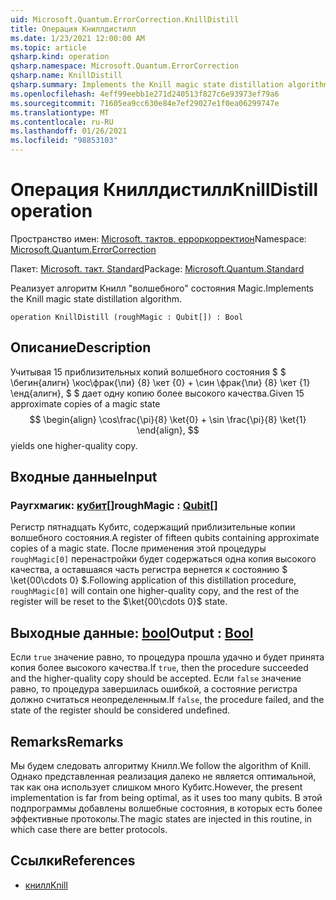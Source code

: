 ```yaml
---
uid: Microsoft.Quantum.ErrorCorrection.KnillDistill
title: Операция Книллдистилл
ms.date: 1/23/2021 12:00:00 AM
ms.topic: article
qsharp.kind: operation
qsharp.namespace: Microsoft.Quantum.ErrorCorrection
qsharp.name: KnillDistill
qsharp.summary: Implements the Knill magic state distillation algorithm.
ms.openlocfilehash: 4eff99eebb1e271d240513f827c6e93973ef79a6
ms.sourcegitcommit: 71605ea9cc630e84e7ef29027e1f0ea06299747e
ms.translationtype: MT
ms.contentlocale: ru-RU
ms.lasthandoff: 01/26/2021
ms.locfileid: "98853103"
---
```

# <a name="knilldistill-operation"></a><span data-ttu-id="c2bae-102">Операция Книллдистилл</span><span class="sxs-lookup"><span data-stu-id="c2bae-102">KnillDistill operation</span></span>

<span data-ttu-id="c2bae-103">Пространство имен: [Microsoft. тактов. ерроркорректион](xref:Microsoft.Quantum.ErrorCorrection)</span><span class="sxs-lookup"><span data-stu-id="c2bae-103">Namespace: [Microsoft.Quantum.ErrorCorrection](xref:Microsoft.Quantum.ErrorCorrection)</span></span>

<span data-ttu-id="c2bae-104">Пакет: [Microsoft. такт. Standard](https://nuget.org/packages/Microsoft.Quantum.Standard)</span><span class="sxs-lookup"><span data-stu-id="c2bae-104">Package: [Microsoft.Quantum.Standard](https://nuget.org/packages/Microsoft.Quantum.Standard)</span></span>


<span data-ttu-id="c2bae-105">Реализует алгоритм Книлл "волшебного" состояния Magic.</span><span class="sxs-lookup"><span data-stu-id="c2bae-105">Implements the Knill magic state distillation algorithm.</span></span>

```qsharp
operation KnillDistill (roughMagic : Qubit[]) : Bool
```


## <a name="description"></a><span data-ttu-id="c2bae-106">Описание</span><span class="sxs-lookup"><span data-stu-id="c2bae-106">Description</span></span>

<span data-ttu-id="c2bae-107">Учитывая 15 приблизительных копий волшебного состояния $ $ \бегин{алигн} \кос\фрак{\пи} {8} \кет {0} + \син \фрак{\пи} {8} \кет {1} \енд{алигн}, $ $ дает одну копию более высокого качества.</span><span class="sxs-lookup"><span data-stu-id="c2bae-107">Given 15 approximate copies of a magic state $$ \begin{align} \cos\frac{\pi}{8} \ket{0} + \sin \frac{\pi}{8} \ket{1} \end{align}, $$ yields one higher-quality copy.</span></span>

## <a name="input"></a><span data-ttu-id="c2bae-108">Входные данные</span><span class="sxs-lookup"><span data-stu-id="c2bae-108">Input</span></span>

### <a name="roughmagic--qubit"></a><span data-ttu-id="c2bae-109">Раугхмагик: [кубит](xref:microsoft.quantum.lang-ref.qubit)[]</span><span class="sxs-lookup"><span data-stu-id="c2bae-109">roughMagic : [Qubit](xref:microsoft.quantum.lang-ref.qubit)[]</span></span>

<span data-ttu-id="c2bae-110">Регистр пятнадцать Кубитс, содержащий приблизительные копии волшебного состояния.</span><span class="sxs-lookup"><span data-stu-id="c2bae-110">A register of fifteen qubits containing approximate copies of a magic state.</span></span> <span data-ttu-id="c2bae-111">После применения этой процедуры `roughMagic[0]` перенастройки будет содержаться одна копия высокого качества, а оставшаяся часть регистра вернется к состоянию $ \ket{00\cdots 0} $.</span><span class="sxs-lookup"><span data-stu-id="c2bae-111">Following application of this distillation procedure, `roughMagic[0]` will contain one higher-quality copy, and the rest of the register will be reset to the $\ket{00\cdots 0}$ state.</span></span>



## <a name="output--bool"></a><span data-ttu-id="c2bae-112">Выходные данные: [bool](xref:microsoft.quantum.lang-ref.bool)</span><span class="sxs-lookup"><span data-stu-id="c2bae-112">Output : [Bool](xref:microsoft.quantum.lang-ref.bool)</span></span>

<span data-ttu-id="c2bae-113">Если `true` значение равно, то процедура прошла удачно и будет принята копия более высокого качества.</span><span class="sxs-lookup"><span data-stu-id="c2bae-113">If `true`, then the procedure succeeded and the higher-quality copy should be accepted.</span></span> <span data-ttu-id="c2bae-114">Если `false` значение равно, то процедура завершилась ошибкой, а состояние регистра должно считаться неопределенным.</span><span class="sxs-lookup"><span data-stu-id="c2bae-114">If `false`, the procedure failed, and the state of the register should be considered undefined.</span></span>

## <a name="remarks"></a><span data-ttu-id="c2bae-115">Remarks</span><span class="sxs-lookup"><span data-stu-id="c2bae-115">Remarks</span></span>

<span data-ttu-id="c2bae-116">Мы будем следовать алгоритму Книлл.</span><span class="sxs-lookup"><span data-stu-id="c2bae-116">We follow the algorithm of Knill.</span></span>
<span data-ttu-id="c2bae-117">Однако представленная реализация далеко не является оптимальной, так как она использует слишком много Кубитс.</span><span class="sxs-lookup"><span data-stu-id="c2bae-117">However, the present implementation is far from being optimal, as it uses too many qubits.</span></span>
<span data-ttu-id="c2bae-118">В этой подпрограммы добавлены волшебные состояния, в которых есть более эффективные протоколы.</span><span class="sxs-lookup"><span data-stu-id="c2bae-118">The magic states are injected in this routine, in which case there are better protocols.</span></span>

## <a name="references"></a><span data-ttu-id="c2bae-119">Ссылки</span><span class="sxs-lookup"><span data-stu-id="c2bae-119">References</span></span>

- [<span data-ttu-id="c2bae-120">книлл</span><span class="sxs-lookup"><span data-stu-id="c2bae-120">Knill</span></span>](https://arxiv.org/abs/quant-ph/0402171)